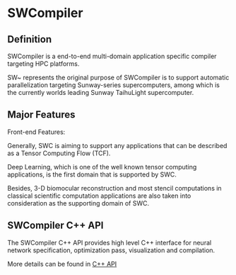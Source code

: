 # SWCompiler

## Definition

SWCompiler is a end-to-end multi-domain application specific compiler targeting HPC platforms. 

SW~ represents the original purpose of SWCompiler is to support automatic parallelization targeting Sunway-series supercomputers, among which is the currently worlds leading Sunway TaihuLight supercomputer.

## Major Features

Front-end Features:

Generally, SWC is aiming to support any applications that can be described as a Tensor Computing Flow (TCF). 

Deep Learning, which is one of the well known tensor computing applications, is the first domain that is supported by SWC.

Besides, 3-D biomocular reconstruction and most stencil computations in classical scientific computation applications are also taken into consideration as the supporting domain of SWC.


## SWCompiler C++ API
The SWCompiler C++ API provides high level C++ interface for neural network specification, optimization pass, visualization and compilation.

More details can be found in [C++ API](doc/cxxapi.md)